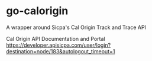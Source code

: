 # go-calorigin
A wrapper around Sicpa's Cal Origin Track and Trace API

Cal Origin API Documentation and Portal
https://developer.apisicpa.com/user/login?destination=node/183&autologout_timeout=1
